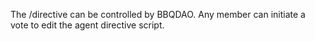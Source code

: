 The /directive can be controlled by BBQDAO.
Any member can initiate a vote to edit the agent directive script.
